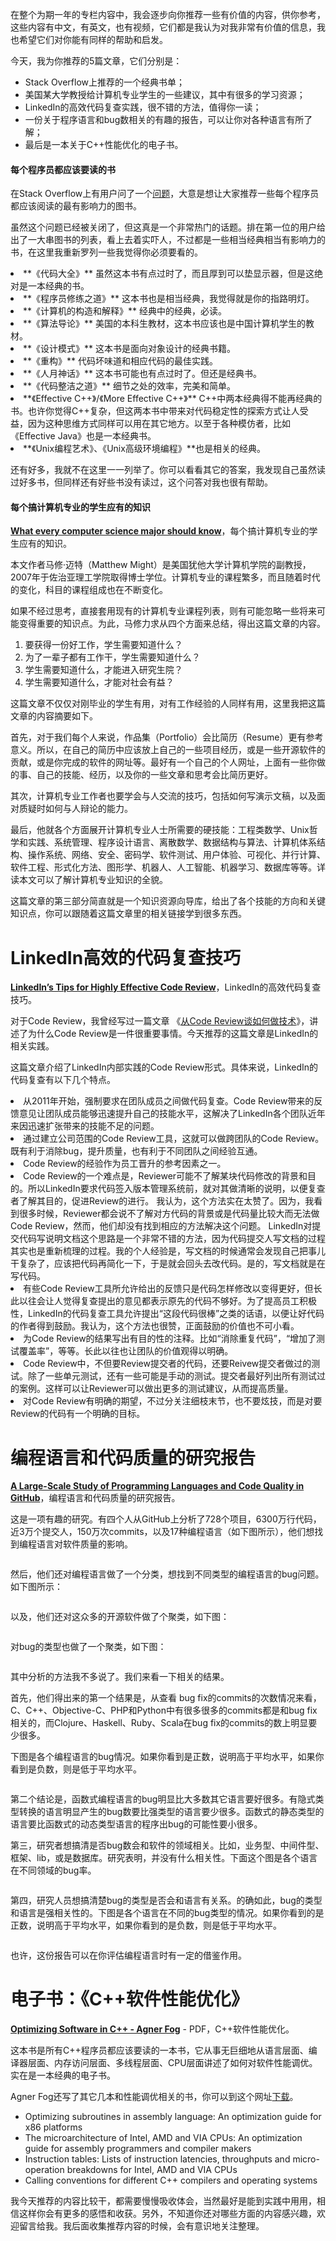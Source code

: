 
在整个为期一年的专栏内容中，我会逐步向你推荐一些有价值的内容，供你参考，这些内容有中文，有英文，也有视频，它们都是我认为对我非常有价值的信息，我也希望它们对你能有同样的帮助和启发。

今天，我为你推荐的5篇文章，它们分别是：

- Stack Overflow上推荐的一个经典书单；
- 美国某大学教授给计算机专业学生的一些建议，其中有很多的学习资源；
- LinkedIn的高效代码复查实践，很不错的方法，值得你一读；
- 一份关于程序语言和bug数相关的有趣的报告，可以让你对各种语言有所了解；
- 最后是一本关于C++性能优化的电子书。

#### 每个程序员都应该要读的书

在Stack Overflow上有用户问了一个[问题](https://stackoverflow.com/questions/1711/what-is-the-single-most-influential-book-every-programmer-should-read)，大意是想让大家推荐一些每个程序员都应该阅读的最有影响力的图书。

虽然这个问题已经被关闭了，但这真是一个非常热门的话题。排在第一位的用户给出了一大串图书的列表，看上去着实吓人，不过都是一些相当经典相当有影响力的书，在这里我重新罗列一些我觉得你必须要看的。

<li>
**《代码大全》** 虽然这本书有点过时了，而且厚到可以垫显示器，但是这绝对是一本经典的书。
</li>
<li>
**《程序员修练之道》** 这本书也是相当经典，我觉得就是你的指路明灯。
</li>
<li>
**《计算机的构造和解释》** 经典中的经典，必读。
</li>
<li>
**《算法导论》** 美国的本科生教材，这本书应该也是中国计算机学生的教材。
</li>
<li>
**《设计模式》** 这本书是面向对象设计的经典书籍。
</li>

<li>
**《重构》** 代码坏味道和相应代码的最佳实践。
</li>
<li>
**《人月神话》** 这本书可能也有点过时了。但还是经典书。
</li>
<li>
**《代码整洁之道》** 细节之处的效率，完美和简单。
</li>
<li>
**《Effective C++》/《More Effective C++》** C++中两本经典得不能再经典的书。也许你觉得C++复杂，但这两本书中带来对代码稳定性的探索方式让人受益，因为这种思维方式同样可以用在其它地方。以至于各种模仿者，比如《Effective Java》也是一本经典书。
</li>
<li>
**《Unix编程艺术》、《Unix高级环境编程》**也是相关的经典。
</li>

还有好多，我就不在这里一一列举了。你可以看看其它的答案，我发现自己虽然读过好多书，但同样还有好些书没有读过，这个问答对我也很有帮助。

#### 每个搞计算机专业的学生应有的知识

**[What every computer science major should know](http://matt.might.net/articles/what-cs-majors-should-know/)**，每个搞计算机专业的学生应有的知识。

本文作者马修·迈特（Matthew Might）是美国犹他大学计算机学院的副教授，2007年于佐治亚理工学院取得博士学位。计算机专业的课程繁多，而且随着时代的变化，科目的课程组成也在不断变化。

如果不经过思考，直接套用现有的计算机专业课程列表，则有可能忽略一些将来可能变得重要的知识点。为此，马修力求从四个方面来总结，得出这篇文章的内容。

1. 要获得一份好工作，学生需要知道什么？
1. 为了一辈子都有工作干，学生需要知道什么？
1. 学生需要知道什么，才能进入研究生院？
1. 学生需要知道什么，才能对社会有益？

这篇文章不仅仅对刚毕业的学生有用，对有工作经验的人同样有用，这里我把这篇文章的内容摘要如下。

首先，对于我们每个人来说，作品集（Portfolio）会比简历（Resume）更有参考意义。所以，在自己的简历中应该放上自己的一些项目经历，或是一些开源软件的贡献，或是你完成的软件的网址等。最好有一个自己的个人网址，上面有一些你做的事、自己的技能、经历，以及你的一些文章和思考会比简历更好。

其次，计算机专业工作者也要学会与人交流的技巧，包括如何写演示文稿，以及面对质疑时如何与人辩论的能力。

最后，他就各个方面展开计算机专业人士所需要的硬技能：工程类数学、Unix哲学和实践、系统管理、程序设计语言、离散数学、数据结构与算法、计算机体系结构、操作系统、网络、安全、密码学、软件测试、用户体验、可视化、并行计算、软件工程、形式化方法、图形学、机器人、人工智能、机器学习、数据库等等。详读本文可以了解计算机专业知识的全貌。

这篇文章的第三部分简直就是一个知识资源向导库，给出了各个技能的方向和关键知识点，你可以跟随着这篇文章里的相关链接学到很多东西。

# LinkedIn高效的代码复查技巧

**[LinkedIn’s Tips for Highly Effective Code Review](https://thenewstack.io/linkedin-code-review/)**，LinkedIn的高效代码复查技巧。

对于Code Review，我曾经写过一篇文章 《[从Code Review谈如何做技术](https://coolshell.cn/articles/11432.html)》，讲述了为什么Code Review是一件很重要事情。今天推荐的这篇文章是LinkedIn的相关实践。

这篇文章介绍了LinkedIn内部实践的Code Review形式。具体来说，LinkedIn的代码复查有以下几个特点。

<li>
从2011年开始，强制要求在团队成员之间做代码复查。Code Review带来的反馈意见让团队成员能够迅速提升自己的技能水平，这解决了LinkedIn各个团队近年来因迅速扩张带来的技能不足的问题。
</li>
<li>
通过建立公司范围的Code Review工具，这就可以做跨团队的Code Review。既有利于消除bug，提升质量，也有利于不同团队之间经验互通。
</li>
<li>
Code Review的经验作为员工晋升的参考因素之一。
</li>
<li>
Code Review的一个难点是，Reviewer可能不了解某块代码修改的背景和目的。所以LinkedIn要求代码签入版本管理系统前，就对其做清晰的说明，以便复查者了解其目的，促进Review的进行。
我认为，这个方法实在太赞了。因为，我看到很多时候，Reviewer都会说不了解对方代码的背景或是代码量比较大而无法做Code Review，然而，他们却没有找到相应的方法解决这个问题。
LinkedIn对提交代码写说明文档这个思路是一个非常不错的方法，因为代码提交人写文档的过程其实也是重新梳理的过程。我的个人经验是，写文档的时候通常会发现自己把事儿干复杂了，应该把代码再简化一下，于是就会回头去改代码。是的，写文档就是在写代码。
</li>
<li>
有些Code Review工具所允许给出的反馈只是代码怎样修改以变得更好，但长此以往会让人觉得复查提出的意见都表示原先的代码不够好。为了提高员工积极性，LinkedIn的代码复查工具允许提出“这段代码很棒”之类的话语，以便让好代码的作者得到鼓励。我认为，这个方法也很赞，正面鼓励的价值也不可小看。
</li>
<li>
为Code Review的结果写出有目的性的注释。比如“消除重复代码”，“增加了测试覆盖率”，等等。长此以往也让团队的价值观得以明确。
</li>
<li>
Code Review中，不但要Review提交者的代码，还要Reivew提交者做过的测试。除了一些单元测试，还有一些可能是手动的测试。提交者最好列出所有测试过的案例。这样可以让Reviewer可以做出更多的测试建议，从而提高质量。
</li>
<li>
对Code Review有明确的期望，不过分关注细枝末节，也不要炫技，而是对要Review的代码有一个明确的目标。
</li>

# 编程语言和代码质量的研究报告

**[A Large-Scale Study of Programming Languages and Code Quality in GitHub](https://cacm.acm.org/magazines/2017/10/221326-a-large-scale-study-of-programming-languages-and-code-quality-in-github/)**，编程语言和代码质量的研究报告。

这是一项有趣的研究。有四个人从GitHub上分析了728个项目，6300万行代码，近3万个提交人，150万次commits，以及17种编程语言（如下图所示），他们想找到编程语言对软件质量的影响。

<img src="https://static001.geekbang.org/resource/image/83/fa/83a8e04f9d2c0725c1b519f6456349fa.png" alt="" />

然后，他们还对编程语言做了一个分类，想找到不同类型的编程语言的bug问题。如下图所示：

<img src="https://static001.geekbang.org/resource/image/89/8d/896d4909cb9e980dbc48c87adb51c48d.png" alt="" />

以及，他们还对这众多的开源软件做了个聚类，如下图：

<img src="https://static001.geekbang.org/resource/image/b5/15/b5ff49830df9bdaabd42588a89ecb915.png" alt="" />

对bug的类型也做了一个聚类，如下图：

<img src="https://static001.geekbang.org/resource/image/70/ed/70a562303a472634cf7bf801951b72ed.png" alt="" />

其中分析的方法我不多说了。我们来看一下相关的结果。

首先，他们得出来的第一个结果是，从查看 bug fix的commits的次数情况来看，C、C++、Objective-C、PHP和Python中有很多很多的commits都是和bug fix相关的，而Clojure、Haskell、Ruby、Scala在bug fix的commits的数上明显要少很多。

下图是各个编程语言的bug情况。如果你看到是正数，说明高于平均水平，如果你看到是负数，则是低于平均水平。

<img src="https://static001.geekbang.org/resource/image/a6/a7/a61c4f959ce7775e3d050320638553a7.png" alt="" />

第二个结论是，函数式编程语言的bug明显比大多数其它语言要好很多。有隐式类型转换的语言明显产生的bug数要比强类型的语言要少很多。函数式的静态类型的语言要比函数式的动态类型语言的程序出bug的可能性要小很多。

第三，研究者想搞清是否bug数会和软件的领域相关。比如，业务型、中间件型、框架、lib，或是数据库。研究表明，并没有什么相关性。下面这个图是各个语言在不同领域的bug率。

<img src="https://static001.geekbang.org/resource/image/65/43/65cdbf74558d61d46eda9f92b35c8e43.png" alt="" />

第四，研究人员想搞清楚bug的类型是否会和语言有关系。的确如此，bug的类型和语言是强相关性的。下图是各个语言在不同的bug类型的情况。如果你看到的是正数，说明高于平均水平，如果你看到的是负数，则是低于平均水平。

<img src="https://static001.geekbang.org/resource/image/9f/e4/9fa7b680469ca450af150ff82b07a4e4.png" alt="" />

也许，这份报告可以在你评估编程语言时有一定的借鉴作用。

# 电子书：《C++软件性能优化》

**[Optimizing Software in C++ - Agner Fog](http://agner.org/optimize/optimizing_cpp.pdf)** - PDF，C++软件性能优化。

这本书是所有C++程序员都应该要读的一本书，它从事无巨细地从语言层面、编译器层面、内存访问层面、多线程层面、CPU层面讲述了如何对软件性能调优。实在是一本经典的电子书。

Agner Fog还写了其它几本和性能调优相关的书，你可以到这个网址[下载](http://www.agner.org/optimize/)。

- Optimizing subroutines in assembly language: An optimization guide for x86 platforms
- The microarchitecture of Intel, AMD and VIA CPUs: An optimization guide for assembly programmers and compiler makers
- Instruction tables: Lists of instruction latencies, throughputs and micro-operation breakdowns for Intel, AMD and VIA CPUs
- Calling conventions for different C++ compilers and operating systems

我今天推荐的内容比较干，都需要慢慢吸收体会，当然最好是能到实践中用用，相信这样你会有更多的感悟和收获。另外，不知道你还对哪些方面的内容感兴趣，欢迎留言给我。我后面收集推荐内容的时候，会有意识地关注整理。


